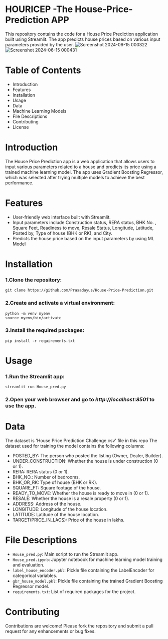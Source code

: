 # HOURICEP -The House-Price-Prediction APP
This repository contains the code for a House Price Prediction application built using Streamlit. The app predicts house prices based on various input parameters provided by the user.
![Screenshot 2024-06-15 000322](https://github.com/Prasadayus/House-Price-Prediction/assets/129419372/c177a21f-d7b7-4739-89ae-bd44ef46dc9c)
![Screenshot 2024-06-15 000431](https://github.com/Prasadayus/House-Price-Prediction/assets/129419372/2a420719-f328-44ca-a15b-6f3c6908b46c)


# Table of Contents
* Introduction
* Features
* Installation
* Usage
* Data
* Machine Learning Models
* File Descriptions
* Contributing
* License

# Introduction
The House Price Prediction app is a web application that allows users to input various parameters related to a house and predicts its price using a trained machine learning model. The app uses Gradient Boosting Regressor, which was selected after trying multiple models to achieve the best performance.

# Features
* User-friendly web interface built with Streamlit.
* Input parameters include Construction status, RERA status, BHK No. , Square Feet, Readiness to move, Resale Status, Longitude, Latitude, Posted by, Type of house (BHK or RK), and City.
* Predicts the house price based on the input parameters by using ML Model

# Installation
### 1.Clone the repository:
```
git clone https://github.com/Prasadayus/House-Price-Prediction.git 
```

### 2.Create and activate a virtual environment:
```
python -m venv myenv
source myenv/bin/activate
```

### 3.Install the required packages:
```
pip install -r requirements.txt
```

# Usage
### 1.Run the Streamlit app:
```
streamlit run House_pred.py
```
### 2.Open your web browser and go to *http://localhost:8501* to use the app.

# Data
The dataset is 'House Price Prediction Challenge.csv' file in this repo
The dataset used for training the model contains the following columns:

* POSTED_BY: The person who posted the listing (Owner, Dealer, Builder).
* UNDER_CONSTRUCTION: Whether the house is under construction (0 or 1).
* RERA: RERA status (0 or 1).
* BHK_NO.: Number of bedrooms.
* BHK_OR_RK: Type of house (BHK or RK).
* SQUARE_FT: Square footage of the house.
* READY_TO_MOVE: Whether the house is ready to move in (0 or 1).
* RESALE: Whether the house is a resale property (0 or 1).
* ADDRESS: Address of the house.
* LONGITUDE: Longitude of the house location.
* LATITUDE: Latitude of the house location.
* TARGET(PRICE_IN_LACS): Price of the house in lakhs.

# File Descriptions

* `House_pred.py`: Main script to run the Streamlit app.
* `House_pred.ipynb`: Jupyter notebook for machine learning model training and evaluation.
* `label_house_encoder.pkl`: Pickle file containing the LabelEncoder for categorical variables.
* `gbr_house_model.pkl`: Pickle file containing the trained Gradient Boosting Regressor model.
* `requirements.txt`: List of required packages for the project.

# Contributing
Contributions are welcome! Please fork the repository and submit a pull request for any enhancements or bug fixes.
